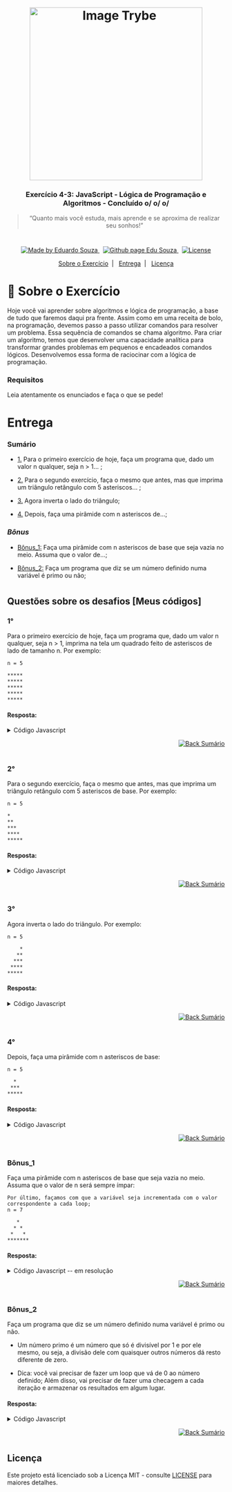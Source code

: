 <h1 align="center">
    <img alt="Image Trybe" src="https://i.ibb.co/d4W2x4g/trybe.png" width="400px" />
</h1>

<h3 align="center">
  Exercício 4-3: JavaScript - Lógica de Programação e Algoritmos - Concluído o/ o/ o/
</h3>

<blockquote align="center">“Quanto mais você estuda, mais aprende e se aproxima de realizar seu sonhos!”</blockquote>

<h1></h1>

<p align="center">

  <a href="https://www.linkedin.com/in/eduardosouzaprogrammer/">
    <img alt="Made by Eduardo Souza" src="https://img.shields.io/badge/made%20by-Edu%20Souza-%23F8952D">
  </a>&nbsp;

 <a href="https://edusouza-programmer.github.io/">
<img alt="Github page Edu Souza " src="https://img.shields.io/badge/Github%20page-Edu_Souza-orange">
</a>&nbsp;

  <a href="LICENSE" >
    <img alt="License" src="https://img.shields.io/badge/license-MIT-%23F8952D">
  </a>

</p>

<p align="center">
  <a href="#rocket-Sobre-o-Exercício">Sobre o Exercício</a>&nbsp;&nbsp;|&nbsp;&nbsp;
  <a href="#Entrega">Entrega</a>&nbsp;&nbsp;|&nbsp;&nbsp;
  <a href="#Licença">Licença</a>
</p>

# :rocket: Sobre o Exercício

Hoje você vai aprender sobre algoritmos e lógica de programação, a base de tudo que faremos daqui pra frente.
Assim como em uma receita de bolo, na programação, devemos passo a passo utilizar comandos para resolver um problema. Essa sequência de comandos se chama algoritmo. Para criar um algoritmo, temos que desenvolver uma capacidade analítica para transformar grandes problemas em pequenos e encadeados comandos lógicos. Desenvolvemos essa forma de raciocinar com a lógica de programação.

### Requisitos

Leia atentamente os enunciados e faça o que se pede!

#

# Entrega

### Sumário

-   <p><a href="#1">1.</a> Para o primeiro exercício de hoje, faça um programa que, dado um valor n qualquer, seja n > 1... ;</p>

-   <p><a href="#2">2.</a> Para o segundo exercício, faça o mesmo que antes, mas que imprima um triângulo retângulo com 5 asteriscos... ;</p>

-   <p><a href="#3">3.</a> Agora inverta o lado do triângulo;</p>

-   <p><a href="#4">4.</a> Depois, faça uma pirâmide com n asteriscos de...;</p>

### **_Bônus_**

-   <p><a href="#Bônus_1">Bônus_1:</a> Faça uma pirâmide com n asteriscos de base que seja vazia no meio. Assuma que o valor de...;</p>

-   <p><a href="#Bônus_2">Bônus_2:</a> Faça um programa que diz se um número definido numa variável é primo ou não;</p>

#

## Questões sobre os desafios [Meus códigos]

### 1°

Para o primeiro exercício de hoje, faça um programa que, dado um valor n qualquer, seja n > 1, imprima na tela um quadrado feito de asteriscos de lado de tamanho n. Por exemplo:

    n = 5

    *****
    *****
    *****
    *****
    *****

#### Resposta:

<details>
 <summary>Código Javascript</summary>

```js
let numero = 5;
let quantAsteriscos;

if (numero > 1) {
    for (let a = 1; a <= numero; a += 1) {
        quantAsteriscos = "";
        for (let b = 1; b <= numero; b += 1) {
            quantAsteriscos += "*";
        }
        console.log(quantAsteriscos);
    }
}
```

</details>

<p align="right">
    <a href="#Sumário">
    <img alt="Back Sumário" src="https://img.shields.io/badge/Back-Sum%C3%A1rio-orange">
  </a>
</p>

#

### 2°

Para o segundo exercício, faça o mesmo que antes, mas que imprima um triângulo retângulo com 5 asteriscos de base. Por exemplo:

    n = 5

    *
    **
    ***
    ****
    *****

#### Resposta:

<details>
 <summary>Código Javascript</summary>

```js
let numero = 5;
let quantAsteriscos = "";

if (numero > 1) {
    for (let i = 1; i <= numero; i += 1) {
        quantAsteriscos += "*";
        console.log(quantAsteriscos);
    }
}
```

</details>

<p align="right">
    <a href="#Sumário">
    <img alt="Back Sumário" src="https://img.shields.io/badge/Back-Sum%C3%A1rio-orange">
  </a>
</p>

#

### 3°

Agora inverta o lado do triângulo. Por exemplo:

    n = 5

        *
       **
      ***
     ****
    *****

#### Resposta:

<details>
 <summary>Código Javascript</summary>

```js
let numero = 5;
let asteriscoFormatado = "";

if (numero > 1) {
    for (let a = 1; a <= numero; a += 1) {
        asteriscoFormatado = "";

        for (let b = a; b <= numero; b += 1) {
            asteriscoFormatado += "\xa0";
        }
        for (let c = 1; c <= a; c += 1) {
            asteriscoFormatado += "*";
        }
        console.log(asteriscoFormatado);
    }
}

// Ou podemos realizar outra lógica também o/

/*

let quantAsteriscos = [];

if (numero > 1) {
    for (let a = 1; a <= numero; a += 1) {
        quantAsteriscos.push("*");
        for (let b = a + 1; b <= numero; b += 1) {
            quantAsteriscos.push("\xa0");
        }
        asteriscoFormatado = quantAsteriscos.join("");
        console.log(asteriscoFormatado.split("").reverse().join(""));
        for (let i = quantAsteriscos.length; i > a; i--) {
            quantAsteriscos.pop();
        }
    }
}
*/
```

</details>

<p align="right">
    <a href="#Sumário">
    <img alt="Back Sumário" src="https://img.shields.io/badge/Back-Sum%C3%A1rio-orange">
  </a>
</p>

#

### 4°

Depois, faça uma pirâmide com n asteriscos de base:

    n = 5

      *
     ***
    *****

#### Resposta:

<details>
 <summary>Código Javascript</summary>

```js
let numero = 10;
let quantAsteriscos = "";

if (numero > 1) {
    for (let a = 1; a <= numero; a += 1) {
        quantAsteriscos = "";
        for (let b = a; b <= numero; b += 1) {
            quantAsteriscos += "\xa0";
        }
        for (let c = 1; c <= a; c += 1) {
            quantAsteriscos += "*\xa0";
        }
        // conforme a saida do exercício, faço uma verificação para imprimir somente as linhas impares.
        if (a % 2 != 0) {
            console.log(quantAsteriscos);
        }
    }
}
```

</details>

<p align="right">
    <a href="#Sumário">
    <img alt="Back Sumário" src="https://img.shields.io/badge/Back-Sum%C3%A1rio-orange">
  </a>
</p>

#

### Bônus_1

Faça uma pirâmide com n asteriscos de base que seja vazia no meio. Assuma que o valor de n será sempre ímpar:

    Por último, façamos com que a variável seja incrementada com o valor correspondente a cada loop;
    n = 7

       *
      * *
     *   *
    *******

#### Resposta:

<details>
 <summary>Código Javascript -- em resolução</summary>

```js
let numero = 7;
let quantAsteriscos = "";

if (numero > 1) {
    //loop pai controlando cada linha do preechimento do triangulo.
    for (let a = 1; a <= numero; a += 1) {
        quantAsteriscos = "";
        // preechendo primeiro com espaçamentos para criar a identação correta do triangulo.
        for (let b = a; b <= numero; b += 1) {
            quantAsteriscos += "\xa0";
        }
        for (let c = 1; c <= a; c += 1) {
            //verifica se não estamos na ultima interação.
            if (a != numero) {
                //se a interação do loop pai é menor ou igual a 2.
                if (a <= 2) {
                    quantAsteriscos += "*\xa0";
                }
                // faz o primeiro asterisco e o ultimo desenhando o triangulo.
                else if ((a >= 3 && c == 1) || (a >= 3 && c == a)) {
                    quantAsteriscos += "*\xa0";
                }
                // preenche com os espaçamentos.
                else {
                    quantAsteriscos += "\xa0\xa0";
                }
            }
            // preenche a base do triangulo.
            else {
                quantAsteriscos += "*\xa0";
            }
        }

        console.log(quantAsteriscos);
    }
}
```

</details>

<p align="right">
    <a href="#Sumário">
    <img alt="Back Sumário" src="https://img.shields.io/badge/Back-Sum%C3%A1rio-orange">
  </a>
</p>

#

### Bônus_2

Faça um programa que diz se um número definido numa variável é primo ou não.

-   Um número primo é um número que só é divisível por 1 e por ele mesmo, ou seja, a divisão dele com quaisquer outros números dá resto diferente de zero.

-   Dica: você vai precisar de fazer um loop que vá de 0 ao número definido; Além disso, vai precisar de fazer uma checagem a cada iteração e armazenar os resultados em algum lugar.

#### Resposta:

<details>
 <summary>Código Javascript</summary>

```js
function buscaNumeroPrimos(n) {
    let numerosPrimos = [];
    let indexNumeros = [];
    let contadora = 0;

    for (let i = 2; i < n; i++) {
        //Organizando a lista de números a partir do 2
        indexNumeros[i] = i;
        //console.log("aqui esta o conteudo da array " + indexNumeros[i]);
    }

    //console.log("Verificando tamanho da array indexNumeros, têm : " + indexNumeros.length);
    //console.log("Valor da minha entrada" + n);
    for (let i = 0; i < indexNumeros.length; i++) {
        contadora = 0;
        for (let cal = 0; cal < indexNumeros.length; cal++) {
            if (indexNumeros[i] % cal === 0) {
                console.log("Sendo : " + indexNumeros[i] + " / " + cal + " então resta 0");
                contadora++;
            }
        }

        console.log("O número " + indexNumeros[i] + " foi dividido " + contadora + " vezes");
        if (contadora === 2) {
            numerosPrimos.push(indexNumeros[i]);
            console.log("Então o número: " + indexNumeros[i] + " ,é um número primo");
        } else {
            console.log("O número: " + indexNumeros[i] + " não é um número primo");
        }
    }

    for (let i = 0; i < numerosPrimos.length; i++) {
        console.log(
            "Este são os números primos conforme solicitado de 0 a " +
                n +
                " na array numerosPrimos: " +
                numerosPrimos[i]
        );
    }

    return numerosPrimos;
}

buscaNumeroPrimos(20);
```

</details>

<p align="right">
    <a href="#Sumário">
    <img alt="Back Sumário" src="https://img.shields.io/badge/Back-Sum%C3%A1rio-orange">
  </a>
</p>

#

## Licença

Este projeto está licenciado sob a Licença MIT - consulte [LICENSE](https://opensource.org/licenses/MIT) para maiores detalhes.
